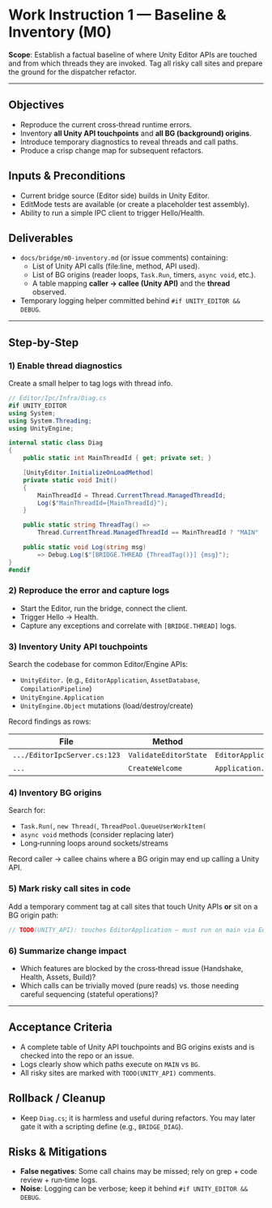 # Work Instruction 1 — Baseline & Inventory (M0)

**Scope**: Establish a factual baseline of where Unity Editor APIs are touched and from which threads they are invoked. Tag all risky call sites and prepare the ground for the dispatcher refactor.

---

## Objectives
- Reproduce the current cross‑thread runtime errors.
- Inventory **all Unity API touchpoints** and **all BG (background) origins**.
- Introduce temporary diagnostics to reveal threads and call paths.
- Produce a crisp change map for subsequent refactors.

## Inputs & Preconditions
- Current bridge source (Editor side) builds in Unity Editor.
- EditMode tests are available (or create a placeholder test assembly).
- Ability to run a simple IPC client to trigger Hello/Health.

## Deliverables
- `docs/bridge/m0-inventory.md` (or issue comments) containing:
  - List of Unity API calls (file:line, method, API used).
  - List of BG origins (reader loops, `Task.Run`, timers, `async void`, etc.).
  - A table mapping **caller → callee (Unity API)** and the **thread** observed.
- Temporary logging helper committed behind `#if UNITY_EDITOR && DEBUG`.

---

## Step‑by‑Step

### 1) Enable thread diagnostics
Create a small helper to tag logs with thread info.

```csharp
// Editor/Ipc/Infra/Diag.cs
#if UNITY_EDITOR
using System;
using System.Threading;
using UnityEngine;

internal static class Diag
{
    public static int MainThreadId { get; private set; }

    [UnityEditor.InitializeOnLoadMethod]
    private static void Init()
    {
        MainThreadId = Thread.CurrentThread.ManagedThreadId;
        Log($"MainThreadId={MainThreadId}");
    }

    public static string ThreadTag() =>
        Thread.CurrentThread.ManagedThreadId == MainThreadId ? "MAIN" : "BG";

    public static void Log(string msg)
        => Debug.Log($"[BRIDGE.THREAD {ThreadTag()}] {msg}");
}
#endif
```

### 2) Reproduce the error and capture logs
- Start the Editor, run the bridge, connect the client.
- Trigger Hello → Health.
- Capture any exceptions and correlate with `[BRIDGE.THREAD]` logs.

### 3) Inventory Unity API touchpoints
Search the codebase for common Editor/Engine APIs:

- `UnityEditor.` (e.g., `EditorApplication`, `AssetDatabase`, `CompilationPipeline`)
- `UnityEngine.Application`
- `UnityEngine.Object` mutations (load/destroy/create)

Record findings as rows:

| File | Method | API | Notes |
|------|--------|-----|-------|
| `.../EditorIpcServer.cs:123` | `ValidateEditorState` | `EditorApplication.isCompiling` | read |
| `...` | `CreateWelcome` | `Application.unityVersion` | read |

### 4) Inventory BG origins
Search for:
- `Task.Run(`, `new Thread(`, `ThreadPool.QueueUserWorkItem(`
- `async void` methods (consider replacing later)
- Long‑running loops around sockets/streams

Record caller → callee chains where a BG origin may end up calling a Unity API.

### 5) Mark risky call sites in code
Add a temporary comment tag at call sites that touch Unity APIs **or** sit on a BG origin path:

```csharp
// TODO(UNITY_API): touches EditorApplication — must run on main via EditorDispatcher
```

### 6) Summarize change impact
- Which features are blocked by the cross‑thread issue (Handshake, Health, Assets, Build)?
- Which calls can be trivially moved (pure reads) vs. those needing careful sequencing (stateful operations)?

---

## Acceptance Criteria
- A complete table of Unity API touchpoints and BG origins exists and is checked into the repo or an issue.
- Logs clearly show which paths execute on `MAIN` vs `BG`.
- All risky sites are marked with `TODO(UNITY_API)` comments.

## Rollback / Cleanup
- Keep `Diag.cs`; it is harmless and useful during refactors. You may later gate it with a scripting define (e.g., `BRIDGE_DIAG`).

## Risks & Mitigations
- **False negatives**: Some call chains may be missed; rely on grep + code review + run‑time logs.
- **Noise**: Logging can be verbose; keep it behind `#if UNITY_EDITOR && DEBUG`.

